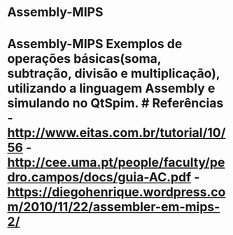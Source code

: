 # Assembly-MIPS
# Assembly-MIPS Exemplos de operações  básicas(soma, subtração, divisão e multiplicação), utilizando a linguagem Assembly e simulando no QtSpim.  # Referências - http://www.eitas.com.br/tutorial/10/56 - http://cee.uma.pt/people/faculty/pedro.campos/docs/guia-AC.pdf - https://diegohenrique.wordpress.com/2010/11/22/assembler-em-mips-2/
